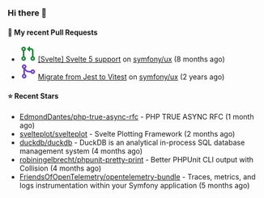 ### Hi there 👋

#### 🔨 My recent Pull Requests

- ![](./assets/pr-open.svg) [[Svelte] Svelte 5 support](https://github.com/symfony/ux/pull/2288) on [symfony/ux](https://github.com/symfony/ux) (8 months ago)
- ![](./assets/pr-merged.svg) [Migrate from Jest to Vitest](https://github.com/symfony/ux/pull/1202) on [symfony/ux](https://github.com/symfony/ux) (2 years ago)

#### ⭐ Recent Stars

- [EdmondDantes/php-true-async-rfc](https://github.com/EdmondDantes/php-true-async-rfc) - PHP TRUE ASYNC RFC (1 month ago)
- [svelteplot/svelteplot](https://github.com/svelteplot/svelteplot) - Svelte Plotting Framework (2 months ago)
- [duckdb/duckdb](https://github.com/duckdb/duckdb) - DuckDB is an analytical in-process SQL database management system (4 months ago)
- [robiningelbrecht/phpunit-pretty-print](https://github.com/robiningelbrecht/phpunit-pretty-print) - Better PHPUnit CLI output with Collision (4 months ago)
- [FriendsOfOpenTelemetry/opentelemetry-bundle](https://github.com/FriendsOfOpenTelemetry/opentelemetry-bundle) - Traces, metrics, and logs instrumentation within your Symfony application (5 months ago)